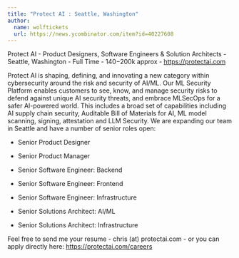 ```yaml
---
title: "Protect AI : Seattle, Washington"
author:
  name: wolftickets
  url: https://news.ycombinator.com/item?id=40227608
---
```

Protect AI - Product Designers, Software Engineers &amp; Solution Architects - Seattle, Washington - Full Time - $140-$200k approx - <a href="https:&#x2F;&#x2F;protectai.com" rel="nofollow">https:&#x2F;&#x2F;protectai.com</a>

Protect AI is shaping, defining, and innovating a new category within cybersecurity around the risk and security of AI&#x2F;ML. Our ML Security Platform enables customers to see, know, and manage security risks to defend against unique AI security threats, and embrace MLSecOps for a safer AI-powered world. This includes a broad set of capabilities including AI supply chain security, Auditable Bill of Materials for AI, ML model scanning, signing, attestation and LLM Security.
We are expanding our team in Seattle and have a number of senior roles open:

* Senior Product Designer

* Senior Product Manager

* Senior Software Engineer: Backend

* Senior Software Engineer: Frontend

* Senior Software Engineer: Infrastructure

* Senior Solutions Architect: AI&#x2F;ML

* Senior Solutions Architect: Infrastructure

Feel free to send me your resume - chris (at) protectai.com - or you can apply directly here: <a href="https:&#x2F;&#x2F;protectai.com&#x2F;careers" rel="nofollow">https:&#x2F;&#x2F;protectai.com&#x2F;careers</a>
